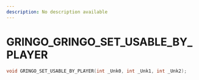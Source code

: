```yaml
---
description: No description available 
---
```


# GRINGO\_GRINGO_SET_USABLE_BY_PLAYER

```cpp
void GRINGO_SET_USABLE_BY_PLAYER(int _Unk0, int _Unk1, int _Unk2);
```
